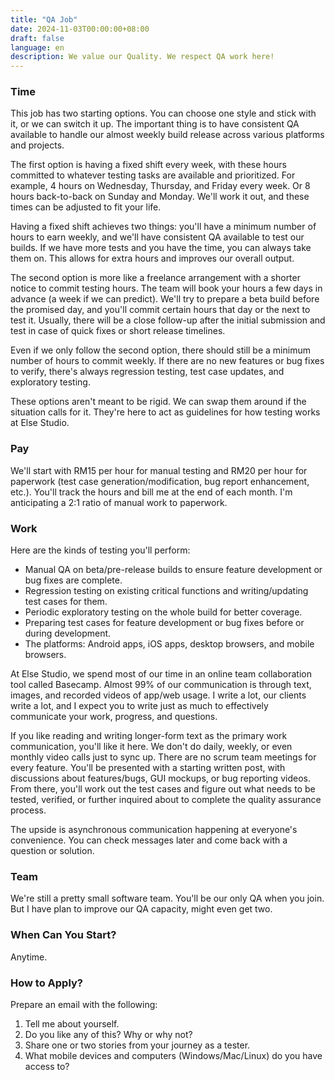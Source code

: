 ```yaml
---
title: "QA Job"
date: 2024-11-03T00:00:00+08:00
draft: false
language: en
description: We value our Quality. We respect QA work here! 
---
```


### Time

This job has two starting options. You can choose one style and stick with it, or we can switch it up. The important thing is to have consistent QA available to handle our almost weekly build release across various platforms and projects.

The first option is having a fixed shift every week, with these hours committed to whatever testing tasks are available and prioritized. For example, 4 hours on Wednesday, Thursday, and Friday every week. Or 8 hours back-to-back on Sunday and Monday. We'll work it out, and these times can be adjusted to fit your life.

Having a fixed shift achieves two things: you'll have a minimum number of hours to earn weekly, and we'll have consistent QA available to test our builds. If we have more tests and you have the time, you can always take them on. This allows for extra hours and improves our overall output.

The second option is more like a freelance arrangement with a shorter notice to commit testing hours. The team will book your hours a few days in advance (a week if we can predict). We'll try to prepare a beta build before the promised day, and you'll commit certain hours that day or the next to test it. Usually, there will be a close follow-up after the initial submission and test in case of quick fixes or short release timelines.

Even if we only follow the second option, there should still be a minimum number of hours to commit weekly. If there are no new features or bug fixes to verify, there's always regression testing, test case updates, and exploratory testing.

These options aren't meant to be rigid. We can swap them around if the situation calls for it. They're here to act as guidelines for how testing works at Else Studio.

### Pay

We'll start with RM15 per hour for manual testing and RM20 per hour for paperwork (test case generation/modification, bug report enhancement, etc.). You'll track the hours and bill me at the end of each month. I'm anticipating a 2:1 ratio of manual work to paperwork.

### Work

Here are the kinds of testing you'll perform:

- Manual QA on beta/pre-release builds to ensure feature development or bug fixes are complete.
- Regression testing on existing critical functions and writing/updating test cases for them.
- Periodic exploratory testing on the whole build for better coverage.
- Preparing test cases for feature development or bug fixes before or during development.
- The platforms: Android apps, iOS apps, desktop browsers, and mobile browsers.

At Else Studio, we spend most of our time in an online team collaboration tool called Basecamp. Almost 99% of our communication is through text, images, and recorded videos of app/web usage. I write a lot, our clients write a lot, and I expect you to write just as much to effectively communicate your work, progress, and questions.

If you like reading and writing longer-form text as the primary work communication, you'll like it here. We don't do daily, weekly, or even monthly video calls just to sync up. There are no scrum team meetings for every feature. You'll be presented with a starting written post, with discussions about features/bugs, GUI mockups, or bug reporting videos. From there, you'll work out the test cases and figure out what needs to be tested, verified, or further inquired about to complete the quality assurance process.

The upside is asynchronous communication happening at everyone's convenience. You can check messages later and come back with a question or solution.

### Team

We're still a pretty small software team. You'll be our only QA when you join. But I have plan to improve our QA capacity, might even get two.

### When Can You Start?

Anytime.

### How to Apply?

Prepare an email with the following:

1. Tell me about yourself.
2. Do you like any of this? Why or why not?
3. Share one or two stories from your journey as a tester.
4. What mobile devices and computers (Windows/Mac/Linux) do you have access to?
